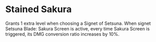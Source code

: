 # Stained Sakura

Grants 1 extra level when choosing a Signet of Setsuna.
When signet Setsuna Blade: Sakura Screen is active, every time Sakura Screen is triggered, its DMG conversion ratio increases by 10%.
